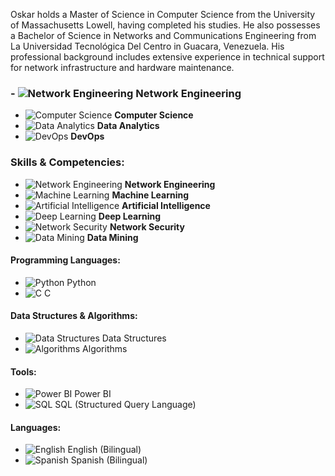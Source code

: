 

Oskar holds a Master of Science in Computer Science from the University of Massachusetts Lowell, having completed his studies. He also possesses a Bachelor of Science in Networks and Communications Engineering from La Universidad Tecnológica Del Centro in Guacara, Venezuela. His professional background includes extensive experience in technical support for network infrastructure and hardware maintenance.


### - ![Network Engineering](https://img.icons8.com/ios-filled/50/228BE6/network.png) **Network Engineering**
- ![Computer Science](https://img.icons8.com/ios-filled/50/228BE6/computer.png) **Computer Science**
- ![Data Analytics](https://img.icons8.com/ios-filled/50/228BE6/data-configuration.png) **Data Analytics**
- ![DevOps](https://img.icons8.com/ios-filled/50/228BE6/devops.png) **DevOps**

### Skills & Competencies:

- ![Network Engineering](https://img.icons8.com/fluency/48/000000/network.png) **Network Engineering**
- ![Machine Learning](https://img.icons8.com/ios-filled/50/228BE6/machine-learning.png) **Machine Learning**
- ![Artificial Intelligence](https://img.icons8.com/fluency/48/000000/artificial-intelligence.png) **Artificial Intelligence**
- ![Deep Learning](https://img.icons8.com/fluency/48/000000/brain.png) **Deep Learning**
- ![Network Security](https://img.icons8.com/fluency/48/000000/lock.png) **Network Security**
- ![Data Mining](https://img.icons8.com/fluency/48/000000/data-in-both-directions.png) **Data Mining**

#### Programming Languages:
- ![Python](https://img.icons8.com/ios-filled/50/228BE6/python.png) Python
- ![C](https://img.icons8.com/color/50/000000/c-programming.png) C

#### Data Structures & Algorithms:
- ![Data Structures](https://img.icons8.com/fluency/48/000000/flow-chart.png) Data Structures
- ![Algorithms](https://img.icons8.com/fluency/48/000000/settings-3.png) Algorithms

#### Tools:
- ![Power BI](https://img.icons8.com/color/48/000000/power-bi.png) Power BI
- ![SQL](https://img.icons8.com/ios-filled/50/228BE6/sql.png) SQL (Structured Query Language)

#### Languages:
- ![English](https://img.icons8.com/ios-filled/50/228BE6/usa.png) English (Bilingual)
- ![Spanish](https://img.icons8.com/color/48/000000/spain.png) Spanish (Bilingual)



<!--
**okrbd92/okrbd92** is a ✨ _special_ ✨ repository because its `README.md` (this file) appears on your GitHub profile.



Here are some ideas to get you started:

- 🔭 I’m currently working on ...
- 🌱 I’m currently learning ...
- 👯 I’m looking to collaborate on ...
- 🤔 I’m looking for help with ...
- 💬 Ask me about ...
- 📫 How to reach me: ...
- 😄 Pronouns: ...
- ⚡ Fun fact: ...
-->
